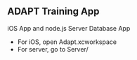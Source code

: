 ## ADAPT Training App
 iOS App and node.js Server Database App

- For iOS, open Adapt.xcworkspace
- For server, go to Server/
